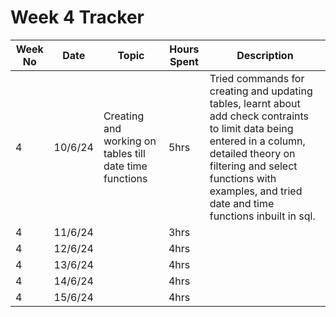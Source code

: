 # Week 4 Tracker

| Week No | Date    | Topic                                   | Hours Spent | Description                                                                                                                                                                        |
| ------- | ------- | --------------------------------------- | ----------- | ---------------------------------------------------------------------------------------------------------------------------------------------------------------------------------- |
| 4       | 10/6/24 | Creating and working on tables till date time functions | 5hrs        | Tried commands for creating and updating tables, learnt about add check contraints to limit data being entered in a column, detailed theory on filtering and select functions with examples, and tried date and time functions inbuilt in sql. |
| 4       | 11/6/24 |                                         | 3hrs        |
| 4       | 12/6/24 |                                         | 4hrs        |
| 4       | 13/6/24 |                                         | 4hrs        |
| 4       | 14/6/24 |                                         | 4hrs        |
| 4       | 15/6/24  |                                         | 4hrs        |
